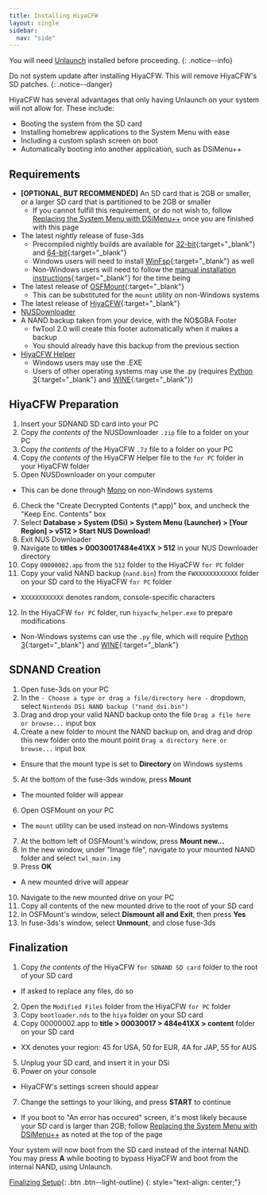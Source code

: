 ```yaml
---
title: Installing HiyaCFW
layout: single
sidebar:
  nav: "side"
---
```


You will need [Unlaunch](/guide/installing-unlaunch/) installed before proceeding.
{: .notice--info}

Do not system update after installing HiyaCFW. This will remove HiyaCFW's SD patches.
{: .notice--danger}

HiyaCFW has several advantages that only having Unlaunch on your system will not allow for. These include:
- Booting the system from the SD card
- Installing homebrew applications to the System Menu with ease
- Including a custom splash screen on boot
- Automatically booting into another application, such as DSiMenu++


## Requirements
- **[OPTIONAL, BUT RECOMMENDED]** An SD card that is 2GB or smaller, or a larger SD card that is partitioned to be 2GB or smaller
  - If you cannot fulfill this requirement, or do not wish to, follow [Replacing the System Menu with DSiMenu++](/more/replacing-system-menu) once you are finished with this page
- The latest *nightly* release of fuse-3ds
  - Precompiled nightly builds are available for [32-bit](https://cdn.discordapp.com/attachments/440267909965676547/459889653923708938/fuse-3ds-1.2.dev1-win32.zip){:target="_blank"} and [64-bit](https://cdn.discordapp.com/attachments/440267909965676547/459889666129264640/fuse-3ds-1.2.dev1-win64.zip){:target="_blank"}
  - Windows users will need to install [WinFsp](http://www.secfs.net/winfsp/download/){:target="_blank"} as well
  - Non-Windows users will need to follow the [manual installation instructions](https://github.com/ihaveamac/fuse-3ds/blob/master/README.md){:target="_blank"} for the time being
- The latest release of [OSFMount](https://www.osforensics.com/tools/mount-disk-images.html){:target="_blank"}
  - This can be substituted for the `mount` utility on non-Windows systems
- The latest release of [HiyaCFW](https://github.com/Robz8/hiyaCFW/releases){:target="_blank"}
- [NUSDownloader](/assets/files/NUSDownloader.zip)
- A NAND backup taken from your device, with the NO$GBA Footer
  - fwTool 2.0 will create this footer automatically when it makes a backup
  - You should already have this backup from the previous section
- [HiyaCFW Helper](/assets/files/hiyacfw_helper.zip)
  - Windows users may use the .EXE
  - Users of other operating systems may use the .py (requires [Python 3](https://www.python.org/downloads/){:target="_blank"} and [WINE](https://www.winehq.org/){:target="_blank"})

## HiyaCFW Preparation
1. Insert your SDNAND SD card into your PC
2. Copy *the contents of* the NUSDownloader `.zip` file to a folder on your PC
3. Copy *the contents of* the HiyaCFW `.7z` file to a folder on your PC
4. Copy *the contents of* the HiyaCFW Helper file to the `for PC` folder in your HiyaCFW folder
5. Open NUSDownloader on your computer
  - This can be done through [Mono](http://www.mono-project.com/) on non-Windows systems
6. Check the "Create Decrypted Contents (*.app)" box, and uncheck the "Keep Enc. Contents" box
7. Select **Database > System (DSi) > System Menu (Launcher) > [Your Region] > v512 > Start NUS Download!**
8. Exit NUS Downloader
9. Navigate to **titles > 00030017484e41XX > 512** in your NUS Downloader directory
10. Copy `00000002.app` from the `512` folder to the HiyaCFW `for PC` folder
11. Copy your valid NAND backup (`nand.bin`) from the `FWXXXXXXXXXXXX` folder on your SD card to the HiyaCFW `for PC` folder
  - `XXXXXXXXXXXX` denotes random, console-specific characters
12. In the HiyaCFW `for PC` folder, run `hiyacfw_helper.exe` to prepare modifications
  - Non-Windows systems can use the `.py` file, which will require [Python 3](https://www.python.org/downloads/){:target="_blank"} and [WINE](https://www.winehq.org/){:target="_blank"}

## SDNAND Creation
1. Open fuse-3ds on your PC
2. In the `- Choose a type or drag a file/directory here -` dropdown, select `Nintendo DSi NAND backup ("nand_dsi.bin")`
3. Drag and drop your valid NAND backup onto the file `Drag a file here or browse...` input box
4. Create a new folder to mount the NAND backup on, and drag and drop this new folder onto the mount point `Drag a directory here or browse...` input box
  - Ensure that the mount type is set to **Directory** on Windows systems
5. At the bottom of the fuse-3ds window, press **Mount**
  - The mounted folder will appear
6. Open OSFMount on your PC
  - The `mount` utility can be used instead on non-Windows systems
7. At the bottom left of OSFMount's window, press **Mount new...**
8. In the new window, under "Image file", navigate to your mounted NAND folder and select `twl_main.img`
9. Press **OK**
  - A new mounted drive will appear
10. Navigate to the new mounted drive on your PC
11. Copy all contents of the new mounted drive to the root of your SD card
12. In OSFMount's window, select **Dismount all and Exit**, then press **Yes**
13. In fuse-3ds's window, select **Unmount**, and close fuse-3ds

## Finalization
1. Copy *the contents of* the HiyaCFW `for SDNAND SD card` folder to the root of your SD card
  - If asked to replace any files, do so
2. Open the `Modified Files` folder from the HiyaCFW `for PC` folder
3. Copy `bootloader.nds` to the `hiya` folder on your SD card
4. Copy 00000002.app to **title > 00030017 > 484e41XX > content** folder on your SD card
  - XX denotes your region: 45 for USA, 50 for EUR, 4A for JAP, 55 for AUS
5. Unplug your SD card, and insert it in your DSi
6. Power on your console
  - HiyaCFW's settings screen should appear
7. Change the settings to your liking, and press **START** to continue
  - If you boot to "An error has occured" screen, it's most likely because your SD card is larger than 2GB; follow [Replacing the System Menu with DSiMenu++](/more/replacing-system-menu) as noted at the top of the page

Your system will now boot from the SD card instead of the internal NAND.
You may press **A** while booting to bypass HiyaCFW and boot from the internal NAND, using Unlaunch.

[Finalizing Setup](/guide/finalizing-setup){: .btn .btn--light-outline}
{: style="text-align: center;"}
